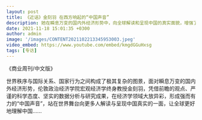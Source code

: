 ```yaml
---
layout: post
title: 《近话》金刻羽 在西方响起的“中国声音”
description: 她在瞬息万变的国内外经济形势中，向全球解读和呈现中国的真实面貌，增强了世界对中国的理解。
date: 2021-11-18 15:01:35 +0300
author: admin
image: '/images/CONTENT2021102213345953003.jpeg'
video_embed: https://www.youtube.com/embed/kmgdGGuHxsg
tags: [专访]
---
```

《商业周刊/中文版》

世界秩序与国际关系、国家行为之间构成了极其复杂的图景，面对瞬息万变的国内外经济形势，伦敦政治经济学院宏观经济学终身教授金刻羽，凭借前瞻的观点、严谨的科学态度、坚实的数据分析与研究成果，在经济学领域大放异彩，形成强而有力的“中国声音”，站在世界舞台向更多人解读与呈现中国真实的一面，让全球更好地理解中国......
